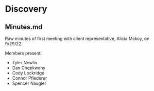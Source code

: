 # Discovery

## Minutes.md

Raw minutes of first meeting with client representative, Alicia Mckoy, on 9/29/22.

Members present:

* Tyler Newlin
* Dan Chepkwony
* Cody Lockridge
* Connor Pflederer
* Spencer Naugler
